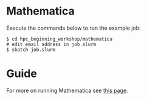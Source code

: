 # Mathematica

Execute the commands below to run the example job:

```
$ cd hpc_beginning_workshop/mathematica
# edit email address in job.slurm
$ sbatch job.slurm
```

# Guide

For more on running Mathematica see [this page](https://researchcomputing.princeton.edu/mathematica).
